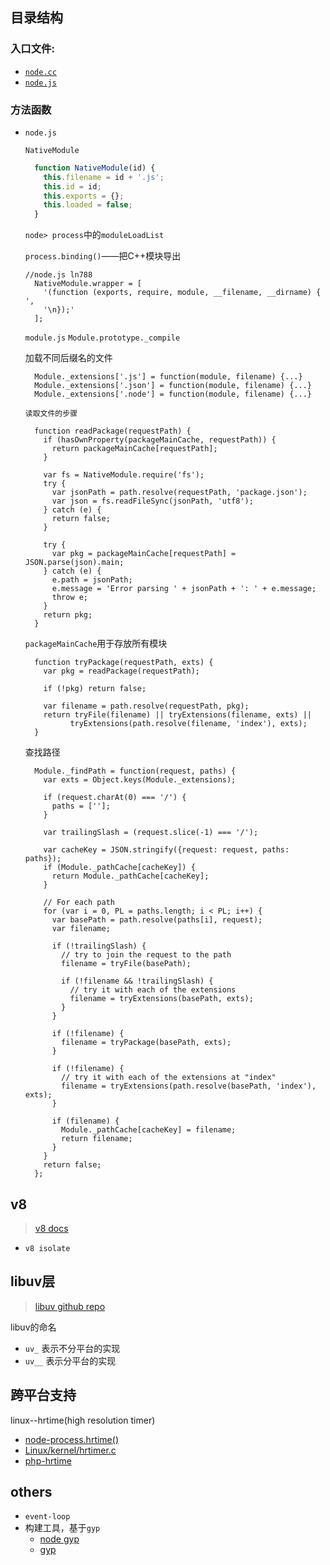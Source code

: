 ## 目录结构### 入口文件:* [`node.cc`](https://github.com/joyent/node/blob/master/src/node.cc)* [`node.js`](https://github.com/joyent/node/blob/master/src/node.js)### 方法函数* `node.js`  `NativeModule`  ```javascript    function NativeModule(id) {      this.filename = id + '.js';      this.id = id;      this.exports = {};      this.loaded = false;    }  ```  `node> process`中的`moduleLoadList`  `process.binding()`——把C++模块导出  ```  //node.js ln788    NativeModule.wrapper = [      '(function (exports, require, module, __filename, __dirname) { ',      '\n});'    ];  ```  `module.js`  `Module.prototype._compile`  加载不同后缀名的文件  ```    Module._extensions['.js'] = function(module, filename) {...}    Module._extensions['.json'] = function(module, filename) {...}    Module._extensions['.node'] = function(module, filename) {...}  ```  `读取文件的步骤`  ```    function readPackage(requestPath) {      if (hasOwnProperty(packageMainCache, requestPath)) {        return packageMainCache[requestPath];      }      var fs = NativeModule.require('fs');      try {        var jsonPath = path.resolve(requestPath, 'package.json');        var json = fs.readFileSync(jsonPath, 'utf8');      } catch (e) {        return false;      }      try {        var pkg = packageMainCache[requestPath] = JSON.parse(json).main;      } catch (e) {        e.path = jsonPath;        e.message = 'Error parsing ' + jsonPath + ': ' + e.message;        throw e;      }      return pkg;    }  ```  `packageMainCache`用于存放所有模块  ```    function tryPackage(requestPath, exts) {      var pkg = readPackage(requestPath);      if (!pkg) return false;      var filename = path.resolve(requestPath, pkg);      return tryFile(filename) || tryExtensions(filename, exts) ||            tryExtensions(path.resolve(filename, 'index'), exts);    }  ```  查找路径  ```    Module._findPath = function(request, paths) {      var exts = Object.keys(Module._extensions);      if (request.charAt(0) === '/') {        paths = [''];      }      var trailingSlash = (request.slice(-1) === '/');      var cacheKey = JSON.stringify({request: request, paths: paths});      if (Module._pathCache[cacheKey]) {        return Module._pathCache[cacheKey];      }      // For each path      for (var i = 0, PL = paths.length; i < PL; i++) {        var basePath = path.resolve(paths[i], request);        var filename;        if (!trailingSlash) {          // try to join the request to the path          filename = tryFile(basePath);          if (!filename && !trailingSlash) {            // try it with each of the extensions            filename = tryExtensions(basePath, exts);          }        }        if (!filename) {          filename = tryPackage(basePath, exts);        }        if (!filename) {          // try it with each of the extensions at "index"          filename = tryExtensions(path.resolve(basePath, 'index'), exts);        }        if (filename) {          Module._pathCache[cacheKey] = filename;          return filename;        }      }      return false;    };  ```## v8> [v8 docs](http://izs.me/v8-docs/dirs.html)* `v8 isolate`## libuv层> [libuv github repo](https://github.com/joyent/libuv)libuv的命名* `uv_` 表示不分平台的实现* `uv__` 表示分平台的实现## 跨平台支持linux--hrtime(high resolution timer)* [node-process.hrtime\(\)](http://nodejs.org/api/process.html#process_process_hrtime)* [Linux/kernel/hrtimer.c](http://lxr.free-electrons.com/source/kernel/hrtimer.c)* [php-hrtime](http://php.net/manual/en/book.hrtime.php)## others* `event-loop`* 构建工具，基于`gyp`  * [node gyp](https://github.com/TooTallNate/node-gyp)  * [gyp](https://code.google.com/p/gyp/)